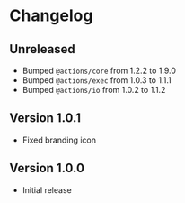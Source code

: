 # Changelog

## Unreleased

- Bumped `@actions/core` from 1.2.2 to 1.9.0
- Bumped `@actions/exec` from 1.0.3 to 1.1.1
- Bumped `@actions/io` from 1.0.2 to 1.1.2

## Version 1.0.1

- Fixed branding icon

## Version 1.0.0

- Initial release

